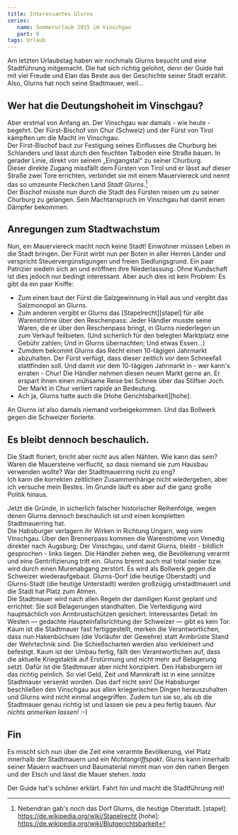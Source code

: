 ```yaml
---
title: Interessantes Glurns
series:
   name: Sommerurlaub 2015 im Vinschgau
   part: 9
tags: Urlaub
---
```

Am letzten Urlaubstag haben wir nochmals Glurns besucht und eine Stadtführung mitgemacht.
Die hat sich richtig gelohnt, denn der Guide hat mit viel Freude und Elan das Beste aus der Geschichte seiner Stadt erzählt.
Also, Glurns hat noch seine Stadtmauer, weil…

## Wer hat die Deutungshoheit im Vinschgau?
Aber erstmal von Anfang an. Der Vinschgau war damals - wie heute - begehrt. Der Fürst-Bischof von Chur (Schweiz) und der Fürst von Tirol kämpften um die Macht im Vinschgau.   
Der First-Bischof baut zur Festigung seines Einflusses die Churburg bei Schlanders und lässt durch den feuchten Talboden eine Straße bauen. In gerader Linie, direkt von seinem „Eingangstal“ zu seiner Churburg.   
Dieser direkte Zugang missfällt dem Fürsten von Tirol und er lässt auf dieser Straße zwei Tore errichten, verbindet sie mit einem Mauerviereck und nennt das so umzeunte Fleckchen Land *Stadt Glurns*.[^1]    
Der Bischof müsste nun durch die Stadt des Fürsten reisen um zu seiner Churburg zu gelangen. Sein Machtanspruch im Vinschgau hat damit einen Dämpfer bekommen.

## Anregungen zum Stadtwachstum
Nun, ein Mauerviereck macht noch keine Stadt! Einwohner müssen Leben in die Stadt bringen.
Der Fürst wirbt nun per Boten in aller Herren Länder und verspricht Steuervergünstigungen und freien Siedlungsgrund. Ein paar Patrizier siedeln sich an und eröffnen ihre Niederlassung.
Ohne Kundschaft ist dies jedoch nur bedingt interessant. Aber auch dies ist kein Problem: Es gibt da ein paar Kniffe:

* Zum einen baut der Fürst die Salzgewinnung in Hall aus und vergibt das Salzmonopol an Glurns.
* Zum anderen vergibt er Glurns das [Stapelrecht][stapel] für alle Warenströme über den Reschenpass: Jeder Händler musste seine Waren, die er über den Reschenpass bringt, in Glurns niederlegen un zum Verkauf feilbieten. (Und sicherlich für den belegten Marktplatz eine Gebühr zahlen; Und in Glurns übernachten; Und etwas Essen…)  
* Zumdem bekommt Glurns das Recht einen 10-tägigen Jahrmarkt abzuhalten. Der Fürst verfügt, dass dieser zeitlich *vor* dem Schneefall stattfinden soll. Und damit *vor* dem 10-tägigen Jahrmarkt in - wer kann's erraten - Chur! Die Händler nehmen diesen neuen Markt gerne an. Er erspart ihnen einen mühsame Reise bei Schnee über das Stilfser Joch. Der Markt in Chur verliert rapide an Bedeutung.   
* Ach ja, Glurns hatte auch die [Hohe Gerichtsbarkeit][hohe].

An Glurns ist also damals niemand vorbeigekommen. Und das Bollwerk gegen die Schweizer florierte.


## Es bleibt dennoch beschaulich.
Die Stadt floriert, bricht aber nicht aus allen Nähten. Wie kann das sein? Waren die Mauersteine verflucht, so dass niemand sie zum Hausbau verwenden wollte? War der Stadtmauerring nicht zu eng?   
Ich kann die korrekten zeitlichen Zusammenhänge nicht wiedergeben, aber ich versuche mein Bestes. Im Grunde läuft es aber auf die ganz große Politik hinaus.

Jetzt die Gründe, in sicherlich falscher historischer Reihenfolge, wegen denen Glurns dennoch beschaulich ist und einen kompletten Stadtmauerring hat.   
Die Habsburger verlagern ihr Wirken in Richtung Ungarn, weg vom Vinschgau. Über den Brennerpass kommen die Warenströme von Venedig direkter nach Augsburg; Der Vinschgau, und damit Glurns, bleibt - bildlich gesprochen - links liegen. Die Händler ziehen weg, die Bevölkerung verarmt und eine Gentrifizierung tritt ein.
Glurns brennt auch mal total nieder bzw. wird durch einen Murenabgang zerstört. Es wird als Bollwerk gegen die Schweizer wiederaufgebaut. Glurns-Dorf (die heutige Oberstadt) und Glurns-Stadt (die heutige Unterstadt) werden großzügig umstadtmauert und die Stadt hat Platz zum Atmen.   
Die Stadtmauer wird nach allen Regeln der damiligen Kunst geplant und errichtet: Sie soll Belagerungen standhalten. Die Verteidigung wird hauptsächlich von Armbrustschützen gesichert. Interessantes Detail: Im Westen — gedachte Haupteinfallsrichtung der Schweizer — gibt es kein Tor. Kaum ist die Stadtmauer fast fertiggestellt, merken die Verantwortlichen, dass nun Hakenbüchsen (die Vorläufer der Gewehre) statt Armbrüste Stand der Wehrtechnik sind. Die Schießscharten werden also verkleinert und befestigt. Kaum ist der Umbau fertig, fällt den Verantwortlichen auf, dass die aktuelle Kriegstaktik auf Erstürmung und nicht mehr auf Belagerung setzt. Dafür ist die Stadtmauer aber nicht konzipiert. Den Habsburgern ist das richtig peinlich. So viel Geld, Zeit und Mannkraft ist in eine unnütze Stadtmauer versenkt worden. Das darf nicht sein! Die Habsburger beschließen den Vinschgau aus allen kriegerischen Dingen herauszuhalten und Glurns wird nicht einmal angegriffen. Zudem tun sie so, als ob die Stadtmauer genau richtig ist und lassen sie peu a peu fertig bauen. *Nur nichts anmerken lassen!* :-)

## Fin
Es mischt sich nun über die Zeit eine verarmte Bevölkerung, viel Platz innerhalb der Stadtmauern und ein *Nichtangriffspakt*. Glurns kann innerhalb seiner Mauern wachsen und Baumaterial nimmt man von den nahen Bergen und der Etsch und lässt die Mauer stehen. *tada*

Der Guide hat's schöner erklärt. Fahrt hin und macht die Stadtführung mit!

[^1]: Nebendran gab's noch das Dorf Glurns, die heutige Oberstadt.
[stapel]: https://de.wikipedia.org/wiki/Stapelrecht
[hohe]: https://de.wikipedia.org/wiki/Blutgerichtsbarkeit
